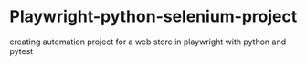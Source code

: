 # Playwright-python-selenium-project
creating automation project for a web store in playwright with python and pytest
